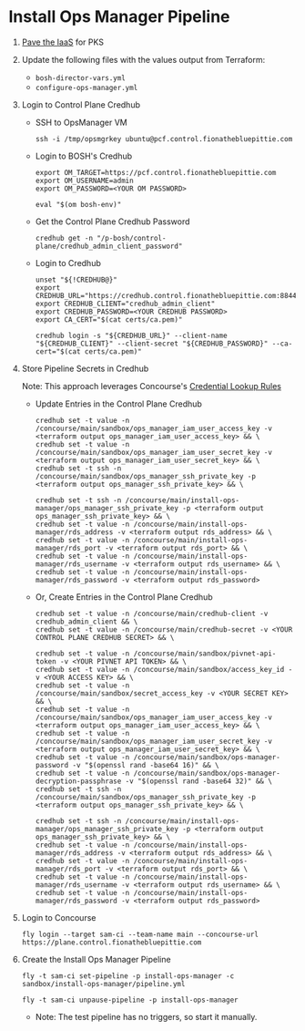 #   Install Ops Manager Pipeline

1.  [Pave the IaaS](../../terraform/README.md) for PKS

1.  Update the following files with the values output from Terraform:
    *   `bosh-director-vars.yml`
    *   `configure-ops-manager.yml`

1.  Login to Control Plane Credhub

    *   SSH to OpsManager VM
        ```
        ssh -i /tmp/opsmgrkey ubuntu@pcf.control.fionathebluepittie.com
        ```

    *   Login to BOSH's Credhub
        ```
        export OM_TARGET=https://pcf.control.fionathebluepittie.com
        export OM_USERNAME=admin
        export OM_PASSWORD=<YOUR OM PASSWORD>

        eval "$(om bosh-env)"
        ```

    *   Get the Control Plane Credhub Password
        ```
        credhub get -n "/p-bosh/control-plane/credhub_admin_client_password"
        ```

    *   Login to Credhub
        ```
        unset "${!CREDHUB@}"
        export CREDHUB_URL="https://credhub.control.fionathebluepittie.com:8844"
        export CREDHUB_CLIENT="credhub_admin_client"
        export CREDHUB_PASSWORD=<YOUR CREDHUB PASSWORD>
        export CA_CERT="$(cat certs/ca.pem)"

        credhub login -s "${CREDHUB_URL}" --client-name "${CREDHUB_CLIENT}" --client-secret "${CREDHUB_PASSWORD}" --ca-cert="$(cat certs/ca.pem)"
        ```

1.  Store Pipeline Secrets in Credhub

    Note: This approach leverages Concourse's [Credential Lookup Rules](https://concourse-ci.org/credhub-credential-manager.html#credential-lookup-rules)

    *   Update Entries in the Control Plane Credhub

        ```
        credhub set -t value -n /concourse/main/sandbox/ops_manager_iam_user_access_key -v <terraform output ops_manager_iam_user_access_key> && \
        credhub set -t value -n /concourse/main/sandbox/ops_manager_iam_user_secret_key -v <terraform output ops_manager_iam_user_secret_key> && \
        credhub set -t ssh -n /concourse/main/sandbox/ops_manager_ssh_private_key -p <terraform output ops_manager_ssh_private_key> && \

        credhub set -t ssh -n /concourse/main/install-ops-manager/ops_manager_ssh_private_key -p <terraform output ops_manager_ssh_private_key> && \
        credhub set -t value -n /concourse/main/install-ops-manager/rds_address -v <terraform output rds_address> && \
        credhub set -t value -n /concourse/main/install-ops-manager/rds_port -v <terraform output rds_port> && \
        credhub set -t value -n /concourse/main/install-ops-manager/rds_username -v <terraform output rds_username> && \
        credhub set -t value -n /concourse/main/install-ops-manager/rds_password -v <terraform output rds_password>
        ```

    *   Or, Create Entries in the Control Plane Credhub

        ```
        credhub set -t value -n /concourse/main/credhub-client -v credhub_admin_client && \
        credhub set -t value -n /concourse/main/credhub-secret -v <YOUR CONTROL PLANE CREDHUB SECRET> && \

        credhub set -t value -n /concourse/main/sandbox/pivnet-api-token -v <YOUR PIVNET API TOKEN> && \
        credhub set -t value -n /concourse/main/sandbox/access_key_id -v <YOUR ACCESS KEY> && \
        credhub set -t value -n /concourse/main/sandbox/secret_access_key -v <YOUR SECRET KEY> && \
        credhub set -t value -n /concourse/main/sandbox/ops_manager_iam_user_access_key -v <terraform output ops_manager_iam_user_access_key> && \
        credhub set -t value -n /concourse/main/sandbox/ops_manager_iam_user_secret_key -v <terraform output ops_manager_iam_user_secret_key> && \
        credhub set -t value -n /concourse/main/sandbox/ops-manager-password -v "$(openssl rand -base64 16)" && \
        credhub set -t value -n /concourse/main/sandbox/ops-manager-decryption-passphrase -v "$(openssl rand -base64 32)" && \
        credhub set -t ssh -n /concourse/main/sandbox/ops_manager_ssh_private_key -p <terraform output ops_manager_ssh_private_key> && \

        credhub set -t ssh -n /concourse/main/install-ops-manager/ops_manager_ssh_private_key -p <terraform output ops_manager_ssh_private_key> && \
        credhub set -t value -n /concourse/main/install-ops-manager/rds_address -v <terraform output rds_address> && \
        credhub set -t value -n /concourse/main/install-ops-manager/rds_port -v <terraform output rds_port> && \
        credhub set -t value -n /concourse/main/install-ops-manager/rds_username -v <terraform output rds_username> && \
        credhub set -t value -n /concourse/main/install-ops-manager/rds_password -v <terraform output rds_password>
        ```

1.  Login to Concourse
    ```
    fly login --target sam-ci --team-name main --concourse-url https://plane.control.fionathebluepittie.com
    ````

1.  Create the Install Ops Manager Pipeline
    ```
    fly -t sam-ci set-pipeline -p install-ops-manager -c sandbox/install-ops-manager/pipeline.yml

    fly -t sam-ci unpause-pipeline -p install-ops-manager
    ```
    * Note: The test pipeline has no triggers, so start it manually.